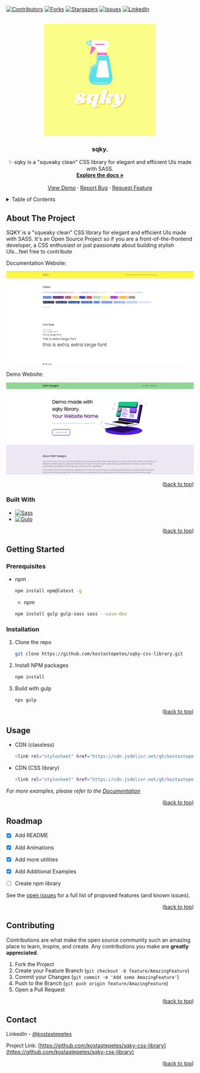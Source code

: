 [![Contributors][contributors-shield]][contributors-url]
[![Forks][forks-shield]][forks-url]
[![Stargazers][stars-shield]][stars-url]
[![Issues][issues-shield]][issues-url]
[![LinkedIn][linkedin-shield]][linkedin-url]

<!-- PROJECT LOGO -->
<br />
<div align="center">
  <a href="https://github.com/kostastepetes/sqky-css-library">
    <img src="./example/img/logo.png" alt="Logo" width="300" height="300">
  </a>

  <h3 align="center">sqky.</h3>

  <p align="center">
    ✨ sqky is a "squeaky clean" CSS library for elegant and efficient UIs made with SASS.
    <br />
    <a href="https://github.com/kostastepetes/sqky-css-library"><strong>Explore the docs »</strong></a>
    <br />
    <br />
    <a href="https://github.com/kostastepetes/sqky-css-library/blob/main/homepage.html">View Demo</a>
    ·
    <a href="https://github.com/kostastepetes/sqky-css-library/issues">Report Bug</a>
    ·
    <a href="https://github.com/kostastepetes/sqky-css-library/issues">Request Feature</a>
  </p>
</div>



<!-- TABLE OF CONTENTS -->
<details>
  <summary>Table of Contents</summary>
  <ol>
    <li>
      <a href="#about-the-project">About The Project</a>
      <ul>
        <li><a href="#built-with">Built With</a></li>
      </ul>
    </li>
    <li>
      <a href="#getting-started">Getting Started</a>
      <ul>
        <li><a href="#prerequisites">Prerequisites</a></li>
        <li><a href="#installation">Installation</a></li>
      </ul>
    </li>
    <li><a href="#usage">Usage</a></li>
    <li><a href="#roadmap">Roadmap</a></li>
    <li><a href="#contributing">Contributing</a></li>
    <li><a href="#contact">Contact</a></li>
  </ol>
</details>



<!-- ABOUT THE PROJECT -->
## About The Project

SQKY is a "squeaky clean" CSS library for elegant and efficient UIs made with SASS. It's an Open Source Project so if you are a front-of-the-frontend developer, a CSS enthusiast or just passionate about building stylish UIs...feel free to contribute

Documentation Website: 

[![Product Name Screen Shot][product-screenshot]](https://github.com/kostastepetes/sqky-css-library/blob/main/index.html)

Demo Website: 

[![Product Name Screen Shot][product-screenshot2]](https://github.com/kostastepetes/sqky-css-library/blob/main/homepage.html)

<p align="right">(<a href="#readme-top">back to top</a>)</p>



### Built With


* [![Sass][Sass]][Sass-url]
* [![Gulp][Gulp]][Gulp-url]

<p align="right">(<a href="#readme-top">back to top</a>)</p>



<!-- GETTING STARTED -->
## Getting Started

### Prerequisites


* npm
  ```sh
  npm install npm@latest -g
  ```
  
  * npm
  ```sh
  npm install gulp gulp-sass sass --save-dev
  ```
  

### Installation

1. Clone the repo
   ```sh
   git clone https://github.com/kostastepetes/sqky-css-library.git
   ```
2. Install NPM packages
   ```sh
   npm install
   ```
3. Build with gulp
   ```sh
   npx gulp
   ```

<p align="right">(<a href="#readme-top">back to top</a>)</p>



<!-- USAGE EXAMPLES -->
## Usage

* CDN (classless)
  ```sh
  <link rel="stylesheet" href="https://cdn.jsdelivr.net/gh/kostastepetes/sqky-css-library/classless/sqky-classless.min.css">
  ```

* CDN (CSS library)
  ```sh
  <link rel="stylesheet" href="https://cdn.jsdelivr.net/gh/kostastepetes/sqky-css-library/css/index.css">
  ```

_For more examples, please refer to the [Documentation](https://github.com/kostastepetes/sqky-css-library)_

<p align="right">(<a href="#readme-top">back to top</a>)</p>



<!-- ROADMAP -->
## Roadmap

- [x] Add README
- [x] Add Animations
- [x] Add more utilities
- [x] Add Additional Examples
- [ ] Create npm library


See the [open issues](https://github.com/kostastepetes/sqky-css-library/issues) for a full list of proposed features (and known issues).

<p align="right">(<a href="#readme-top">back to top</a>)</p>



<!-- CONTRIBUTING -->
## Contributing

Contributions are what make the open source community such an amazing place to learn, inspire, and create. Any contributions you make are **greatly appreciated**.

1. Fork the Project
2. Create your Feature Branch (`git checkout -b feature/AmazingFeature`)
3. Commit your Changes (`git commit -m 'Add some AmazingFeature'`)
4. Push to the Branch (`git push origin feature/AmazingFeature`)
5. Open a Pull Request

<p align="right">(<a href="#readme-top">back to top</a>)</p>



<!-- CONTACT -->
## Contact

LinkedIn - [@kostastepetes](https://www.linkedin.com/in/kostas-tepetes) 

Project Link: [https://github.com/kostastepetes/sqky-css-library](https://github.com/kostastepetes/sqky-css-library)

<p align="right">(<a href="#readme-top">back to top</a>)</p>




<!-- MARKDOWN LINKS & IMAGES -->
<!-- https://www.markdownguide.org/basic-syntax/#reference-style-links -->
[contributors-shield]: https://img.shields.io/github/contributors/kostastepetes/sqky-css-library.svg?style=for-the-badge
[contributors-url]: https://github.com/kostastepetes/sqky-css-library/graphs/contributors
[forks-shield]: https://img.shields.io/github/forks/kostastepetes/sqky-css-library.svg?style=for-the-badge
[forks-url]: https://github.com/kostastepetes/sqky-css-library/network/members
[stars-shield]: https://img.shields.io/github/stars/kostastepetes/sqky-css-library.svg?style=for-the-badge
[stars-url]: https://github.com/kostastepetes/sqky-css-library/stargazers
[issues-shield]: https://img.shields.io/github/issues/kostastepetes/sqky-css-library.svg?style=for-the-badge
[issues-url]: https://github.com/kostastepetes/sqky-css-library/issues
[linkedin-shield]: https://img.shields.io/badge/-LinkedIn-black.svg?style=for-the-badge&logo=linkedin&colorB=555
[linkedin-url]: https://www.linkedin.com/in/kostas-tepetes
[product-screenshot]: ./example/img/screenshot_docs.png
[product-screenshot2]: ./example/img/screenshot_demo.png
[Sass]: https://img.shields.io/badge/SASS-hotpink.svg?style=for-the-badge&logo=SASS&logoColor=white
[Sass-url]: https://sass-lang.com/
[Gulp]: https://img.shields.io/badge/GULP-%23CF4647.svg?style=for-the-badge&logo=gulp&logoColor=white
[Gulp-url]: https://gulpjs.com/
